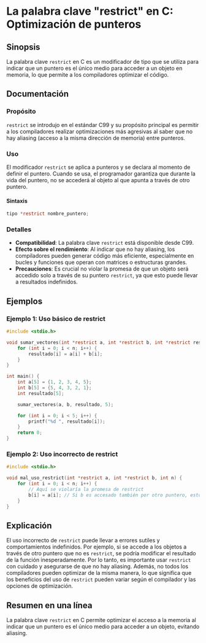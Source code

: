 <!--
Meta Description: # La palabra clave "restrict" en C: Optimización de punteros ## Sinopsis La palabra clave `restrict` en C es un modificador de tipo que se utiliza par...
Meta Keywords: restrict, que, int, puntero, los
-->

# La palabra clave "restrict" en C: Optimización de punteros

## Sinopsis
La palabra clave `restrict` en C es un modificador de tipo que se utiliza para indicar que un puntero es el único medio para acceder a un objeto en memoria, lo que permite a los compiladores optimizar el código.

## Documentación
### Propósito
`restrict` se introdujo en el estándar C99 y su propósito principal es permitir a los compiladores realizar optimizaciones más agresivas al saber que no hay aliasing (acceso a la misma dirección de memoria) entre punteros.

### Uso
El modificador `restrict` se aplica a punteros y se declara al momento de definir el puntero. Cuando se usa, el programador garantiza que durante la vida del puntero, no se accederá al objeto al que apunta a través de otro puntero.

#### Sintaxis
```c
tipo *restrict nombre_puntero;
```

### Detalles
- **Compatibilidad**: La palabra clave `restrict` está disponible desde C99.
- **Efecto sobre el rendimiento**: Al indicar que no hay aliasing, los compiladores pueden generar código más eficiente, especialmente en bucles y funciones que operan con matrices o estructuras grandes.
- **Precauciones**: Es crucial no violar la promesa de que un objeto será accedido solo a través de su puntero `restrict`, ya que esto puede llevar a resultados indefinidos.

## Ejemplos
### Ejemplo 1: Uso básico de restrict
```c
#include <stdio.h>

void sumar_vectores(int *restrict a, int *restrict b, int *restrict resultado, int n) {
    for (int i = 0; i < n; i++) {
        resultado[i] = a[i] + b[i];
    }
}

int main() {
    int a[5] = {1, 2, 3, 4, 5};
    int b[5] = {5, 4, 3, 2, 1};
    int resultado[5];

    sumar_vectores(a, b, resultado, 5);

    for (int i = 0; i < 5; i++) {
        printf("%d ", resultado[i]);
    }
    return 0;
}
```

### Ejemplo 2: Uso incorrecto de restrict
```c
#include <stdio.h>

void mal_uso_restrict(int *restrict a, int *restrict b, int n) {
    for (int i = 0; i < n; i++) {
        // Aquí se violaría la promesa de restrict
        b[i] = a[i]; // Si b es accesado también por otro puntero, esto podría causar problemas.
    }
}
```

## Explicación
El uso incorrecto de `restrict` puede llevar a errores sutiles y comportamientos indefinidos. Por ejemplo, si se accede a los objetos a través de otro puntero que no es `restrict`, se podría modificar el resultado de la función inesperadamente. Por lo tanto, es importante usar `restrict` con cuidado y asegurarse de que no hay aliasing. Además, no todos los compiladores pueden optimizar de la misma manera, lo que significa que los beneficios del uso de `restrict` pueden variar según el compilador y las opciones de optimización.

## Resumen en una línea
La palabra clave `restrict` en C permite optimizar el acceso a la memoria al indicar que un puntero es el único medio para acceder a un objeto, evitando aliasing.